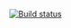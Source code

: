 [![Build status](https://ci.appveyor.com/api/projects/status/m9ip0li8wpf0j22r?svg=true)](https://ci.appveyor.com/project/milanna6084/regex)
